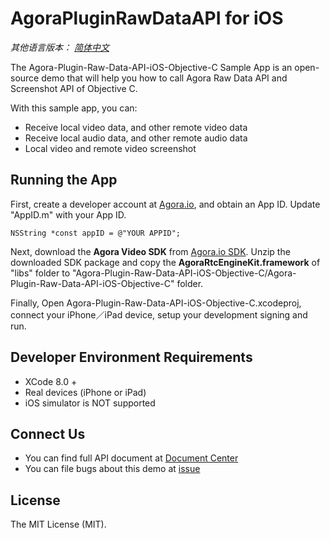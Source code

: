# AgoraPluginRawDataAPI for iOS

*其他语言版本： [简体中文](README.md)*

The Agora-Plugin-Raw-Data-API-iOS-Objective-C Sample App is an open-source demo that will help you how to call Agora Raw Data API and Screenshot API of Objective C.

With this sample app, you can:

- Receive local video data, and other remote video data
- Receive local audio data, and other remote audio data
- Local video and remote video screenshot

## Running the App
First, create a developer account at [Agora.io](https://dashboard.agora.io/signin/), and obtain an App ID. Update "AppID.m" with your App ID.

```
NSString *const appID = @"YOUR APPID"; 
```

Next, download the **Agora Video SDK** from [Agora.io SDK](https://www.agora.io/en/blog/download/). Unzip the downloaded SDK package and copy the **AgoraRtcEngineKit.framework** of "libs" folder to "Agora-Plugin-Raw-Data-API-iOS-Objective-C/Agora-Plugin-Raw-Data-API-iOS-Objective-C" folder.

Finally, Open Agora-Plugin-Raw-Data-API-iOS-Objective-C.xcodeproj, connect your iPhone／iPad device, setup your development signing and run.

## Developer Environment Requirements
* XCode 8.0 +
* Real devices (iPhone or iPad)
* iOS simulator is NOT supported

## Connect Us

- You can find full API document at [Document Center](https://docs.agora.io/en/)
- You can file bugs about this demo at [issue](https://github.com/AgoraIO/Agora-iOS-Tutorial-Objective-C-1to1/issues)

## License

The MIT License (MIT).
